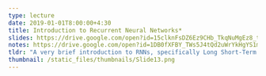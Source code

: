 ```yaml
---
type: lecture
date: 2019-01-01T8:00:00+4:30
title: Introduction to Recurrent Neural Networks*
slides: https://drive.google.com/open?id=15clknFsDZ6Ez9CHb_TkqNuMgEz8_tT6L
notes: https://drive.google.com/open?id=1DB0fXFBY_TWs5J4tQd2uWrYkHgYS1mUY
tldr: "A very brief introduction to RNNs, specifically Long Short-Term Memory (LSTM)." 
thumbnail: /static_files/thumbnails/Slide13.png
---
```

